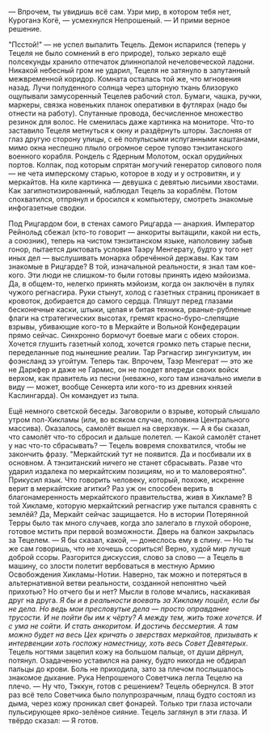 — Впрочем, ты увидишь всё сам. Узри мир, в котором тебя нет, Куроганэ Когё, — усмехнулся Непрошеный. — И прими верное решение.

"Псстой!" — не успел выпалить Тецель. Демон испарился (теперь у Тецеля не было сомнений в его природе), только зеркало ещё полсекунды хранило отпечаток длиннопалой нечеловеческой ладони. Никакой небесный гром не ударил, Тецеля не затянуло в запутанный межвременной коридор. Комната осталась той же, что мгновения назад. Лучи полуденного солнца через шторную ткань близоруко ощупывали замусоренный Тецелев рабочий стол. Бумаги, чашка, ручки, маркеры, связка новеньких планок оперативки в футлярах (надо бы отнести на работу). Спутанные провода, бесчисленное множество резинок для волос. Не сменилась даже картинка на мониторе. Что-то заставило Тецеля метнуться к окну и раздёрнуть шторы. Заслоняя от глаз другую сторону улицы, с её полулысыми испуганными каштанами, мимо окна неспешно плыло огромное серое тулово тэнзитанского военного корабля. Рондель с Ядерным Молотом, оскал орудийных портов. Колпак, под которым спрятан могучий генератор силового поля — не чета имперскому старью, которое в ходу и у островитян, и у меркайтов. На киле картинка — девушка с девятью лисьими хвостами. Как загипнотизированный, наблюдал Тецель за кораблём. Потом спохватился, отпрянул и бросился к компьютеру, смотреть знакомые инфогазетные сводки. 



Под Рицгардом бои, в стенах самого Рицгарда — анархия. Император Рейнольд сбежал (кто-то говорит — анкориты вытащили, какой ни есть, а союзник), теперь на чистом тэнзитанском языке, наполовину забыв гонор, пытается диктовать условия Таэру Менгерату, будто у того нет иных дел — выслушивать монарха обречённой державы. Как там знакомые в Рицгарде? В той, изначальной реальности, я знал там кое-кого. Эти люди не слишком-то были готовы принять идею мэйоизма. Да, в общем-то, нелегко принять мэйоизм, когда он заключён в пулях чужого регнасгира. Руки стынут, холод с газетных страниц проникает в кровоток, добирается до самого сердца. Пляшут перед глазами бесконечные каски, штыки, целая и битая техника, рваные-рубленые флаги на стратегических высотах, гремят красно-буро-слепящие взрывы, убивающие кого-то в Меркайте и Вольной Конфедерации прямо сейчас. Синхронно бормочут боевые маги с обеих сторон. Хочется глушить газетный холод, хочется громко петь старые песни, переделанные под нынешние реалии. Тар Рэгнасгир зингунзитум, ин фоэнсланд зэ угойтум. Теперь так. Впрочем, Таэр Менгерат — это же не Даркфер и даже не Гармис, он не поедет впереди своих войск верхом, как правитель из песни (неважно, кого там изначально имели в виду — может, вообще Сенкерта или кого-то из древних князей Каслингарда). Он командует из тыла. 


Ещё немного светской беседы. Заговорили о взрыве, который слышало утром пол-Хикламы (или, во всяком случае, половина Центрального массива). Оказалось, самолёт вышел на сверхзвук.
— А я бы сказал, что самолёт что-то сбросил и дальше полетел.
— Какой самолёт станет у нас что-то сбрасывать? — Тецель вовремя спохватился, чтобы не закончить фразу. "Меркайтский тут не появится. Да и посбивали их в основном. А тэнзитанский ничего не станет сбрасывать. Разве что ударил издалека по меркайтским позициям, но и то маловероятно". Прикусил язык. Что говорить человеку, который, похоже, искренне верит в меркайтские агитки? Раз уж он способен верить в благонамеренность меркайтского правительства, живя в Хикламе? В той Хикламе, которую меркайтский регнасгир уже пытался сравнять с землёй? Да, Меркайт сейчас защищается. Но в истории Потерянной Терры было так много случаев, когда зло залегало в глухой обороне, готовое мстить при первой возможности.
Дверь на балкон закрылась за Тецелем.
— Я бы сказал, какой, — донеслось ему в спину. — Но ты же сам говоришь, что не хочешь ссориться!
Верно, худой мир лучше доброй ссоры. Разгорится дискуссия, слово за слово — а Тецель в машину, со злости полетит вербоваться в местную Армию Освобождения Хикламы-Нотии. Наверно, так можно и потеряться в альтернативной ветви реальности, созданной непонятно чьей прихотью? Но отчего бы и нет? Мысли в голове мчались, наскакивая друг на друга. _Я бы и в реальности воевать за Хикламу пошёл, если бы не дела. Но ведь мои пресловутые дела — просто оправдание трусости. И не пойти бы им к чёрту? А между тем, жить тоже хочется. И с ума не сойти. И стать анкоритом. И достичь бессмертия. А там можно будет на весь Цех кричать о зверствах меркайтов, призывать к интервенции хоть госпожу наместницу, хоть весь Совет Девятерых_. 
Тецель ногтями зацепил кожу на большом пальце, от души дёрнул, потянул. Озадаченно уставился на ранку, будто никогда не обдирал пальцы до крови. Боль не приходила, зато за плечом послышалось знакомое дыхание. Рука Непрошеного Советчика легла Тецелю на плечо.
— Ну что, Тэккун, готов с решением?
Тецель обернулся. В этот раз всё тело Советчика было полупрозрачным, плащ будто состоял из дыма, через кожу проникал свет фонарей. Только три глаза источали пульсирующее ярко-зелёное сияние. Тецель заглянул в эти глаза. И твёрдо сказал:
— Я готов.